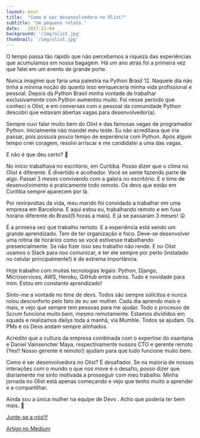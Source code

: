 ```yaml
---
layout: post
title:  "Como é ser desenvolvedora no Olist?"
subtitle: "Um pequeno relato."
date:   2017-12-04
background: '/img/olist.jpg'
thumbnail: '/img/olist.jpg'
---
```


O tempo passa tão rápido que não percebemos a riqueza das experiências que acumulamos em nossa bagagem. Há um ano atrás foi a primeira vez que falei em um evento de grande porte.

Nunca imaginei que faria uma palestra na Python Brasil 12. Naquele dia não tinha a mínima noção do quanto isso enriqueceria minha vida profissional e pessoal. Depois da Python Brasil minha vontade de trabalhar exclusivamente com Python aumentou muito. Foi nesse período que conheci o Olist, e em conversas com o pessoal da comunidade Python descobri que estavam abertas vagas para desenvolvedor(a).

Sempre ouvi falar muito bem do Olist e das famosas vagas de programador Python. Inicialmente não mandei meu teste. Eu não acreditava que iria passar, pois possuía pouco tempo de experiência com Python. Após algum tempo criei coragem, resolvi arriscar e me candidatei a uma das vagas.

E não é que deu certo? 🙌

No início trabalhava no escritório, em Curitiba. Posso dizer que o clima no Olist é diferente. É divertido e acolhedor. Você se sente fazendo parte de algo. Passei 3 meses convivendo com a galera no escritório. E o time de desenvolvimento é praticamente todo remoto. Os devs que estão em Curitiba sempre aparecem por lá.

Por reviravoltas da vida, meu marido foi convidado a trabalhar em uma empresa em Barcelona. E aqui estou eu, trabalhando remoto e em fuso horário diferente do Brasil(5 horas a mais). E já se passaram 3 meses! 😲

É a primeira vez que trabalho remoto. E a experiência está sendo um grande aprendizado. Tem de ter organização e foco. Deve-se desenvolver uma rotina de horários como se você estivesse trabalhando presencialmente. Se não fizer isso seu trabalho não rende. E no Olist usamos o Slack para nos comunicar, e ter ele sempre por perto (instalado no celular principalmente!) é de extrema importância.

Hoje trabalho com muitas tecnologias legais: Python, Django, Microservices, AWS, Heroku, GitHub entre outros. Tudo é novidade para mim. Estou em constante aprendizado!

Sinto-me a vontade no time de devs. Todos são sempre solícitos e nunca rolou desconforto pelo fato de eu ser mulher. Cada dia aprendo mais e mais, e vejo que sempre tem pessoas para me ajudar. Todo o processo de Scrum funciona muito bem, mesmo remotamente. Estamos divididos em squads e realizamos dailys toda a manhã, via Mumble. Todos se ajudam. Os PMs e os Devs andam sempre alinhados.

Acredito que a cultura da empresa combinada com o expertise do osantana e Daniel Vainsencher Maya, respectivamente nossos CTO e gerente remoto (Yes!! Nosso gerente é remoto!) ajudam para que tudo funcione muito bem.

Como é ser desenvolvedora no Olist? É desafiador. Se na maioria de nossas interações com o mundo o que nos move é o desafio, posso dizer que diariamente me sinto motivada a prosseguir com meu trabalho. Minha jornada no Olist está apenas começando e vejo que tenho muito a aprender e a compartilhar.

Ainda sou a única mulher na equipe de Devs . Acho que poderia ter bem mais. 👩

[Junte-se a nós!!!](https://www.99jobs.com/olist/jobs/9631-desenvolvedor-web-python)








[Artigo no Medium](https://engineering.olist.com/como-%C3%A9-ser-desenvolvedora-no-olist-c5818a32833b)
